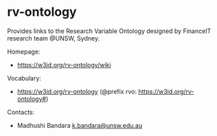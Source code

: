 rv-ontology
===

Provides links to the Research Variable Ontology designed by FinanceIT research team @UNSW, Sydney.

Homepage:
* https://w3id.org/rv-ontology/wiki

Vocabulary:
* https://w3id.org/rv-ontology (@prefix rvo: https://w3id.org/rv-ontology#)




Contacts: 
* Madhushi Bandara <k.bandara@unsw.edu.au>
